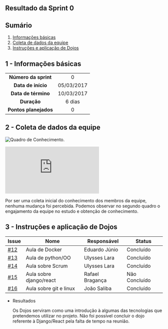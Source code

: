 ## Resultado da Sprint 0

## Sumário

1. [Informações básicas](#1---informações-básicas)
1. [Coleta de dados da equipe](#2---coleta-de-dados-da-equipe)
1. [Instruções e aplicação de Dojos](#3---instruções-e-aplicação-de-dojos)

## 1 - Informações básicas

| | |
|:--:|:--:|
|**Número da sprint**|0|
|**Data de início**|05/03/2017|
|**Data de término**|10/03/2017|
|**Duração**|6 dias|
|**Pontos planejados**|0|

## 2 - Coleta de dados da equipe

![Quadro de Conhecimento.](https://github.com/fga-gpp-mds/2018.1_Gestao_de_Internacoes_Cirurgicas_GIC/blob/docs/docs/documentos/imagens/sprint0/conhecimento_Inicial.png)


![Quadro de horas trabalhadas.](https://github.com/fga-gpp-mds/2018.1_Gestao_de_Internacoes_Cirurgicas_GIC/blob/docs/docs/documentos/imagens/sprint0/planilha_de_horas_trabalhadas.pdf)

Por ser uma coleta inicial do conhecimento dos membros da equipe, nenhuma mudança foi percebida. Podemos observar no segundo quadro o engajamento da equipe no estudo e obtenção de conhecimento.

## 3 - Instruções e aplicação de Dojos



|Issue|Nome|Responsável|Status|
|----|-----|------------------|-----|
|[#12](https://github.com/fga-gpp-mds/2018.1-Grupo9/issues/12)|Aula de Docker|Eduardo Júnio|Concluído|
|[#13](https://github.com/fga-gpp-mds/2018.1-Grupo9/issues/13)|Aula de python/OO|Ulysses Lara|Concluído|
|[#14](https://github.com/fga-gpp-mds/2018.1-Grupo9/issues/14)|Aula sobre Scrum|Ulysses Lara|Concluído|
|[#15](https://github.com/fga-gpp-mds/2018.1-Grupo9/issues/15)|Aula sobre django/react|Rafael Bragança|Não Concluído|
|[#16](https://github.com/fga-gpp-mds/2018.1-Grupo9/issues/16)|Aula sobre git e linux|João Saliba|Concluído|

* Resultados

  Os Dojos serviram como uma introdução à algumas das tecnologias que pretendemos utilizar no projeto. Não foi possível concluir o dojo referente à Django/React pela falta de tempo na reunião.
